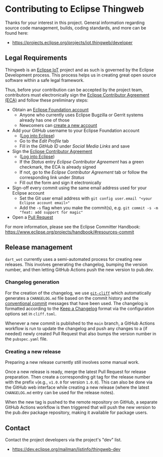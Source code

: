 # Contributing to Eclipse Thingweb

Thanks for your interest in this project. General information
regarding source code management, builds, coding standards, and
more can be found here:

-   https://projects.eclipse.org/projects/iot.thingweb/developer

## Legal Requirements

Thingweb is an [Eclipse IoT](https://iot.eclipse.org) project and as such is governed by the Eclipse Development process.
This process helps us in creating great open source software within a safe legal framework.

Thus, before your contribution can be accepted by the project team, contributors must electronically sign the [Eclipse Contributor Agreement (ECA)](http://www.eclipse.org/legal/ECA.php) and follow these preliminary steps:

-   Obtain an [Eclipse Foundation account](https://accounts.eclipse.org/)
    -   Anyone who currently uses Eclipse Bugzilla or Gerrit systems already has one of those
    -   Newcomers can [create a new account](https://accounts.eclipse.org/user/register?destination=user)
-   Add your GitHub username to your Eclipse Foundation account
    -   ([Log into Eclipse](https://accounts.eclipse.org/))
    -   Go to the _Edit Profile_ tab
    -   Fill in the _GitHub ID_ under _Social Media Links_ and save
-   Sign the [Eclipse Contributor Agreement](http://www.eclipse.org/legal/ECA.php)
    -   ([Log into Eclipse](https://accounts.eclipse.org/))
    -   If the _Status_ entry _Eclipse Contributor Agreement_ has a green checkmark, the ECA is already signed
    -   If not, go to the _Eclipse Contributor Agreement_ tab or follow the corresponding link under _Status_
    -   Fill out the form and sign it electronically
-   Sign-off every commit using the same email address used for your Eclipse account
    -   Set the Git user email address with `git config user.email "<your Eclipse account email>"`
    -   Add the `-s` flag when you make the commit(s), e.g. `git commit -s -m "feat: add support for magic"`
-   Open a [Pull Request](https://github.com/eclipse-thingweb/node-wot/pulls)

For more information, please see the Eclipse Committer Handbook:
https://www.eclipse.org/projects/handbook/#resources-commit

## Release management

`dart_wot` currently uses a semi-automated process for creating new releases.
This involves generating the changelog, bumping the version number, and then
letting GitHub Actions push the new version to pub.dev.

### Changelog generation

For the creation of the changelog, we use [`git-cliff`](https://git-cliff.org/)
which automatically generates a `CHANGELOG.md` file based on the commit history
and the [conventional commit](https://conventionalcommits.org) messages that
have been used.
The changelog is formatted according to the
[Keep a Changelog](https://keepachangelog.com) format via the configuration
options set in `cliff.toml`.

Whenever a new commit is published to the `main` branch, a GitHub Actions
workflow is run to update the changelog and push any changes to a (if needed)
newly created Pull Request that also bumps the version number in the
`pubspec.yaml` file.

### Creating a new release

Preparing a new release currently still involves some manual work.

Once a new release is ready, merge the latest Pull Request for release
preparation.
Then create a corresponding git tag for the release number with the prefix
`v`(e.g., `v1.0.0` for version `1.0.0`).
This can also be done via the GitHub web interface while creating a new release
(where the latest `CHANGELOG.md` entry can be used for the release notes).

When the new tag is pushed to the remote repository on GitHub, a separate
GitHub Actions workflow is then triggered that will push the new version to
the pub.dev package repository, making it available for package users.

## Contact

Contact the project developers via the project's "dev" list.

-   https://dev.eclipse.org/mailman/listinfo/thingweb-dev
